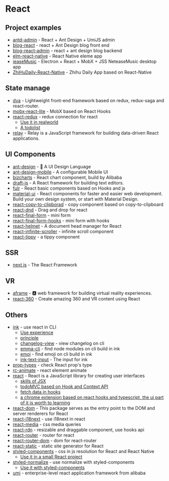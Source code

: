 # React

## Project examples

- [antd-admin](https://github.com/zuiidea/antd-admin) - React + Ant Design + UmiJS admin
- [blog-react](https://github.com/biaochenxuying/blog-react) - react + Ant Design blog front end
- [blog-react-admin](https://github.com/biaochenxuying/blog-react-admin) - react + ant design blog backend
- [elm-react-native](https://github.com/stoneWeb/elm-react-native) - React Native eleme app
- [ieaseMusic](https://github.com/trazyn/ieaseMusic) - Electron + React + MobX + JSS NeteaseMusic desktop app
- [ZhiHuDaily-React-Native](https://github.com/race604/ZhiHuDaily-React-Native) - Zhihu Daily App based on React-Native

## State manage

- [dva](https://github.com/dvajs/dva) - Lightweight front-end framework based on redux, redux-saga and react-router. 
- [mobx-react-lite](https://github.com/mobxjs/mobx-react-lite) - MobX based on React Hooks
- [react-redux](https://www.npmjs.com/package/react-redux) - redux connection for react
    - [Use it in realworld](https://github.com/FunnyLiu/react-redux-realworld-example-app/blob/master/src/index.js#L2)
    - [A todolist](https://github.com/FunnyLiu/reduxDemo/blob/master/todolist/app.js)
- [relay](https://github.com/facebook/relay) - Relay is a JavaScript framework for building data-driven React applications.

## UI Components

- [ant-design](https://github.com/ant-design/ant-design) - <g-emoji class="g-emoji" alias="rainbow" fallback-src="https://github.githubassets.com/images/icons/emoji/unicode/1f308.png">🌈</g-emoji> A UI Design Language
- [ant-design-mobile](https://github.com/ant-design/ant-design-mobile/) - A configurable Mobile UI
- [bizcharts](https://github.com/alibaba/BizCharts) - React chart component, build by Alibaba
- [draft-js](https://github.com/facebook/draft-js) - A React framework for building text editors.
- [fulr](https://github.com/Chalarangelo/furl) - React basic components based on Hooks and js
- [material-ui](https://github.com/mui-org/material-ui) - React components for faster and easier web development. Build your own design system, or start with Material Design.
- [react-copy-to-clipborad](https://github.com/nkbt/react-copy-to-clipboard) - copy component based on copy-to-clipboard
- [react-dnd](https://github.com/react-dnd/react-dnd) - Drag and drop for react
- [react-final-form](https://www.npmjs.com/package/react-final-form) - mini form
- [react-final-form-hooks](https://github.com/final-form/react-final-form-hooks) - mini form with hooks
- [react-helmet](https://github.com/nfl/react-helmet) - A document head manager for React
- [react-infinite-scroller](https://github.com/CassetteRocks/react-infinite-scroller) - infinite scroll component
- [react-tippy](https://www.npmjs.com/package/react-tippy) - a tippy component

## SSR
- [next.js](https://github.com/zeit/next.js) - The React Framework

## VR

- [aframe](https://github.com/aframevr/aframe) - <g-emoji class="g-emoji" alias="a" fallback-src="https://github.githubassets.com/images/icons/emoji/unicode/1f170.png">🅰️</g-emoji> web framework for building virtual reality experiences.
- [react-360](https://github.com/facebook/react-360) - Create amazing 360 and VR content using React

## Others

- [ink](https://github.com/vadimdemedes/ink) - use react in CLI
    - [Use experience](https://omnipotent-front-end.github.io/library/react.html#react%E5%8F%AF%E4%BB%A5%E5%86%99%E5%91%BD%E4%BB%A4%E8%A1%8C%EF%BC%9F%E4%BD%93%E9%AA%8C%E6%80%8E%E4%B9%88%E6%A0%B7%EF%BC%9F)
    - [principle](https://omnipotent-front-end.github.io/library/react.html#%E4%BD%BF%E7%94%A8react%E6%93%8D%E4%BD%9Ccli%E7%9A%84%E5%B7%A5%E5%85%B7ink%E7%9A%84%E5%8E%9F%E7%90%86%E6%98%AF%E4%BB%80%E4%B9%88%EF%BC%9F)
    - [changelog-view](https://github.com/jdeniau/changelog-view) - view changelog on cli
    - [emma-cli](https://github.com/maticzav/emma-cli) - find node modules on cli build in ink
    - [emoj](https://github.com/sindresorhus/emoj) - find emoji on cli build in ink
    - [ink-text-input](https://github.com/vadimdemedes/ink-text-input) - The input for ink
- [prop-types](https://github.com/facebook/prop-types) - check React prop's type
- [rc-animate](https://github.com/react-component/animate) - react element animate
- [react](https://www.npmjs.com/package/react) - React is a JavaScript library for creating user interfaces
    - [skills of JSX](https://omnipotent-front-end.github.io/library/react.html#%E4%BD%BF%E7%94%A8jsx%E6%97%B6%E6%9C%89%E9%82%A3%E4%BA%9B%E5%9F%BA%E6%9C%AC%E6%8A%80%E5%B7%A7%EF%BC%9F)
    - [todoMVC based on Hook and Context API](https://github.com/FunnyLiu/reactDemo/blob/master/todomvc_hook/index.jsx)
    - [fetch data in hooks](https://github.com/FunnyLiu/reactDemo/blob/master/readme.md#fetch_hook)
    - [a chrome extension based on react hooks and typescript, the ui part of it is worth to learning](https://github.com/darkreader/darkreader)
- [react-dom](https://www.npmjs.com/package/react-dom) - This package serves as the entry point to the DOM and server renderers for React
- [react-i18next](https://www.npmjs.com/package/react-i18next) - use i18next in react
- [react-media](https://github.com/ReactTraining/react-media) - css media queries
- [react-rdn](https://github.com/bokuweb/react-rnd) - resizable and draggable component, use hooks api
- [react-router](https://github.com/ReactTraining/react-router) - router for react
- [react-router-dom](https://github.com/ReactTraining/react-router) - dom for react-router
- [react-static](https://github.com/nozzle/react-static) - static site generator for React
- [styled-components](https://www.npmjs.com/package/styled-components) - css in js resolution for React and React Native
    - [Use it in a small React project](https://github.com/FunnyLiu/majestic/blob/master/ui/container.tsx#L14)
- [styled-normalize](https://www.npmjs.com/package/styled-normalize) -  use normalize with styled-components
    - [Use it with styled-components](https://github.com/brizer/http-mocker/blob/dev/packages/editor/ui/App.tsx#L4)
- [umi](https://www.npmjs.com/package/umi) - enterprise-level react application framework from alibaba
